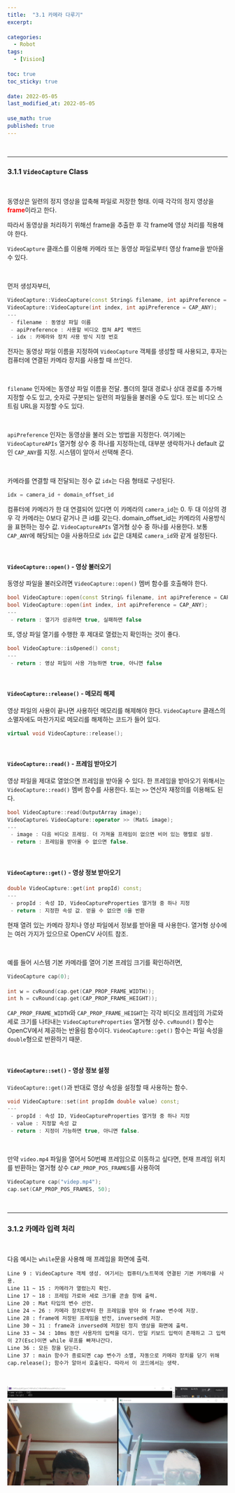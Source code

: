 ```yaml
---
title:  "3.1 카메라 다루기"
excerpt: 

categories:
  - Robot
tags:
  - [Vision]

toc: true
toc_sticky: true
 
date: 2022-05-05
last_modified_at: 2022-05-05

use_math: true
published: true
---
```


<br>

***

### 3.1.1 `VideoCapture` Class 

<br>

동영상은 일련의 정지 영상을 압축해 파일로 저장한 형태. 이때 각각의 정지 영상을 <span style="color:red">**frame**</span>이라고 한다.

따라서 동영상을 처리하기 위해선 frame을 추출한 후 각 frame에 영상 처리를 적용해야 한다.

`VideoCapture` 클래스를 이용해 카메라 또는 동영상 파일로부터 영상 frame을 받아올 수 있다.

<br>

먼저 생성자부터,

```cpp
VideoCapture::VideoCapture(const String& filename, int apiPreference = CAP_ANY);
VideoCapture::VideoCapture(int index, int apiPreference = CAP_ANY);
---
 - filename : 동영상 파일 이름
 - apiPreference : 사용할 비디오 캡쳐 API 백엔드
 - idx : 카메라와 장치 사용 방식 지정 번호
```

전자는 동영상 파일 이름을 지정하여 `VideoCapture` 객체를 생성할 때 사용되고, 후자는 컴퓨터에 연결된 카메라 장치를 사용할 때 쓰인다.

<br>

`filename` 인자에는 동영상 파일 이름을 전달. 폴더의 절대 경로나 상대 경로를 추가해 지정할 수도 있고, 숫자로 구분되는 일련의 파일들을 불러올 수도 있다. 또는 비디오 스트림 URL을 지정할 수도 있다.

<br>

`apiPreference` 인자는 동영상을 불러 오는 방법을 지정한다. 여기에는 `VideoCaptureAPIs` 열거형 상수 중 하나를 지정하는데, 대부분 생락하거나 default 값인 `CAP_ANY`를 지정. 시스템이 알아서 선택해 준다.

<br>

카메라를 연결할 때 전달되는 정수 값 `idx`는 다음 형태로 구성된다.

```cpp
idx = camera_id + domain_offset_id
```

컴퓨터에 카메라가 한 대 연결되어 있다면 이 카메라의 `camera_id`는 0. 두 대 이상의 경우 각 카메라는 0보다 같거나 큰 id를 갖는다. domain_offset_id는 카메라의 사용방식을 표현하는 정수 값. `VideoCaptureAPIs` 열거형 상수 중 하나를 사용한다. 보통 `CAP_ANY`에 해당되는 0을 사용하므로 `idx` 값은 대체로 `camera_id`와 같게 설정된다.

<br>

#### `VideoCapture::open()` - 영상 불러오기

동영상 파일을 불러오려면 `VideoCapture::open()` 멤버 함수를 호출해야 한다.

```cpp
bool VideoCapture::open(const String& filename, int apiPreference = CAP_ANY);
bool VideoCapture::open(int index, int apiPreference = CAP_ANY);
---
 - return : 열기가 성공하면 true, 실패하면 false
```

또, 영상 파일 열기를 수행한 후 제대로 열렸는지 확인하는 것이 좋다.

```cpp
bool VideoCapture::isOpened() const;
---
 - return : 영상 파일이 사용 가능하면 true, 아니면 false
```

<br>

#### `VideoCapture::release()` - 메모리 해제

영상 파일의 사용이 끝나면 사용하던 메모리를 해제해야 한다. `VideoCapture` 클래스의 소멸자에도 마찬가지로 메모리를 해제하는 코드가 들어 있다.

```cpp
virtual void VideoCapture::release();
```

<br>

#### `VideoCapture::read()` - 프레임 받아오기

영상 파일을 제대로 열었으면 프레임을 받아올 수 있다. 한 프레임을 받아오기 위해서는 `VideoCapture::read()` 멤버 함수를 사용한다. 또는 `>>` 연산자 재정의를 이용해도 된다.

```cpp
bool VideoCapture::read(OutputArray image);
VideoCapture& VideoCapture::operator >> (Mat& image);
---
 - image : 다음 비디오 프레임. 더 가져올 프레임이 없으면 비어 있는 행렬로 설정.
 - return : 프레임을 받아올 수 없으면 false.
```

<br>

#### `VideoCapture::get()` - 영상 정보 받아오기

```cpp
double VideoCapture::get(int propId) const;
---
 - propId : 속성 ID, VideoCaptureProperties 열거형 중 하나 지정
 - return : 지정한 속성 값. 얻을 수 없으면 0을 반환
```

현재 열려 있는 카메라 장치나 영상 파일에서 정보를 받아올 때 사용한다. 열거형 상수에는 여러 가지가 있으므로 OpenCV 사이트 참조.

<br>

예를 들어 시스템 기본 카메라를 열어 기본 프레임 크기를 확인하려면,

```cpp
VideoCapture cap(0);

int w = cvRound(cap.get(CAP_PROP_FRAME_WIDTH));
int h = cvRound(cap.get(CAP_PROP_FRAME_HEIGHT));
```

`CAP_PROP_FRAME_WIDTH`와 `CAP_PROP_FRAME_HEIGHT`는 각각 비디오 프레임의 가로와 세로 크기를 나타내는 `VideoCaptureProperties` 열거형 상수. `cvRound()` 함수는 OpenCV에서 제공하는 반올림 함수이다. `VideoCapture::get()` 함수는 파일 속성을 `double`형으로 반환하기 때문.

<br>

#### `VideoCapture::set()` - 영상 정보 설정

`VideoCapture::get()`과 반대로 영상 속성을 설정할 때 사용하는 함수.

```cpp
void VideoCapture::set(int propIdm double value) const;
---
 - propId : 속성 ID, VideoCaptureProperties 열거형 중 하나 지정
 - value : 지정할 속성 값
 - return : 지정이 가능하면 true, 아니면 false.
```

<br>

만약 `video.mp4` 파일을 열어서 50번째 프레임으로 이동하고 싶다면, 현재 프레임 위치를 반환하는 열거형 상수 `CAP_PROP_POS_FRAMES`를 사용하여

```cpp
VideoCapture cap("videp.mp4");
cap.set(CAP_PROP_POS_FRAMES, 50);
```

<br>

***

### 3.1.2 카메라 입력 처리

<br>

다음 예시는 `while`문을 사용해 매 프레임을 화면에 출력.

<script src="https://gist.github.com/PYOHYU/3cdc1eb264a305eab9a6ed979e294d82.js"></script>

```
Line 9 : VideoCapture 객체 생성. 여기서는 컴퓨터/노트북에 연결된 기본 카메라를 사용.
Line 11 ~ 15 : 카메라가 열렸는지 확인.
Line 17 ~ 18 : 프레임 가로와 세로 크기를 콘솔 창에 출력.
Line 20 : Mat 타입의 변수 선언.
Line 24 ~ 26 : 카메라 장치로부터 한 프레임을 받아 와 frame 변수에 저장.
Line 28 : frame에 저장된 프레임을 반전, inversed에 저장.
Line 30 ~ 31 : frame과 inversed에 저장된 정지 영상을 화면에 출력.
Line 33 ~ 34 : 10ms 동안 사용자의 입력을 대기. 만일 키보드 입력이 존재하고 그 입력이 27(Esc)이면 while 루프를 빠져나간다.
Line 36 : 모든 창을 닫는다.
Line 37 : main 함수가 종료되면 cap 변수가 소멸, 자동으로 카메라 장치를 닫기 위해 cap.release(); 함수가 알아서 호출된다. 따라서 이 코드에서는 생략.
```

<br>

<p align="center"><img src="/assets/image/vision/ch2/2.7.png" width="" height="" title="" alt=""><br/></p>
